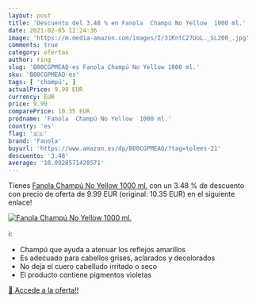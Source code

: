 ```yaml
---
layout: post
title: 'Descuento del 3.48 % en Fanola  Champú No Yellow  1000 ml.'
date: 2021-02-05 12:24:36
image: 'https://m.media-amazon.com/images/I/31KntC27UoL._SL200_.jpg'
comments: true
category: ofertas
author: ring
slug: 'B00CGPMEAQ-es Fanola Champú No Yellow 1000 ml.'
sku: 'B00CGPMEAQ-es'
tags: [ 'champú', ]
actualPrice: 9.99 EUR
currency: EUR
price: 9.99
comparePrice: 10.35 EUR
prodname: 'Fanola  Champú No Yellow  1000 ml.'
country: 'es'
flag: '🇪🇸'
brand: 'Fanola'
buyurl: 'https://www.amazon.es/dp/B00CGPMEAQ/?tag=tolees-21'
descuento: '3.48'
average: '10.0928571428571'
---
```


Tienes [Fanola  Champú No Yellow  1000 ml.](https://www.amazon.es/dp/B00CGPMEAQ/?tag=tolees-21) con un 3.48 % de descuento con precio de oferta de 9.99 EUR (original: 10.35 EUR) en el siguiente enlace!

[![Fanola  Champú No Yellow  1000 ml.](https://m.media-amazon.com/images/I/31KntC27UoL._SL200_.jpg)](https://www.amazon.es/dp/B00CGPMEAQ/?tag=tolees-21)

ℹ️:

- Champú que ayuda a atenuar los reflejos amarillos
- Es adecuado para cabellos grises, aclarados y decolorados
- No deja el cuero cabelludo irritado o seco
- El producto contiene pigmentos violetas

[🛒 Accede a la oferta!!](https://www.amazon.es/dp/B00CGPMEAQ/?tag=tolees-21)
